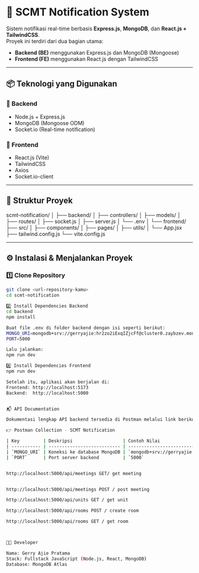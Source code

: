 # 🚀 SCMT Notification System

Sistem notifikasi real-time berbasis **Express.js**, **MongoDB**, dan **React.js + TailwindCSS**.  
Proyek ini terdiri dari dua bagian utama:
- **Backend (BE)** menggunakan Express.js dan MongoDB (Mongoose)
- **Frontend (FE)** menggunakan React.js dengan TailwindCSS

---

## 📦 Teknologi yang Digunakan

### 🔹 Backend
- Node.js + Express.js
- MongoDB (Mongoose ODM)
- Socket.io (Real-time notification)

### 🔹 Frontend
- React.js (Vite)
- TailwindCSS
- Axios
- Socket.io-client

---

## 🧩 Struktur Proyek

scmt-notification/
│
├── backend/
│ ├── controllers/
│ ├── models/
│ ├── routes/
│ ├── socket.js
│ ├── server.js
│ └── .env
│
└── frontend/
├── src/
│ ├── components/
│ ├── pages/
│ ├── utils/
│ └── App.jsx
├── tailwind.config.js
└── vite.config.js


---

## ⚙️ Instalasi & Menjalankan Proyek

### 1️⃣ Clone Repository
```bash
git clone <url-repository-kamu>
cd scmt-notification

2️⃣ Install Dependencies Backend
cd backend
npm install

Buat file .env di folder backend dengan isi seperti berikut:
MONGO_URI=mongodb+srv://gerryajie:hr2zo2iExqIZjcFf@cluster0.zaybzev.mongodb.net
PORT=5000

Lalu jalankan:
npm run dev

4️⃣ Install Dependencies Frontend
npm run dev

Setelah itu, aplikasi akan berjalan di:
Frontend: http://localhost:5173
Backend:  http://localhost:5000


📬 API Documentation

Dokumentasi lengkap API backend tersedia di Postman melalui link berikut:

👉 Postman Collection - SCMT Notification

| Key         | Deskripsi                   | Contoh Nilai                                                            |
| ----------- | --------------------------- | ----------------------------------------------------------------------- |
| `MONGO_URI` | Koneksi ke database MongoDB | `mongodb+srv://gerryajie:hr2zo2iExqIZjcFf@cluster0.zaybzev.mongodb.net` |
| `PORT`      | Port server backend         | `5000`                                                                  |


http://localhost:5000/api/meetings GET/ get meeting


http://localhost:5000/api/meetings POST / post meeting

http://localhost:5000/api/units GET / get unit

http://localhost:5000/api/rooms POST / create room

http://localhost:5000/api/rooms GET / get room



👨‍💻 Developer

Nama: Gerry Ajie Pratama
Stack: Fullstack JavaScript (Node.js, React, MongoDB)
Database: MongoDB Atlas